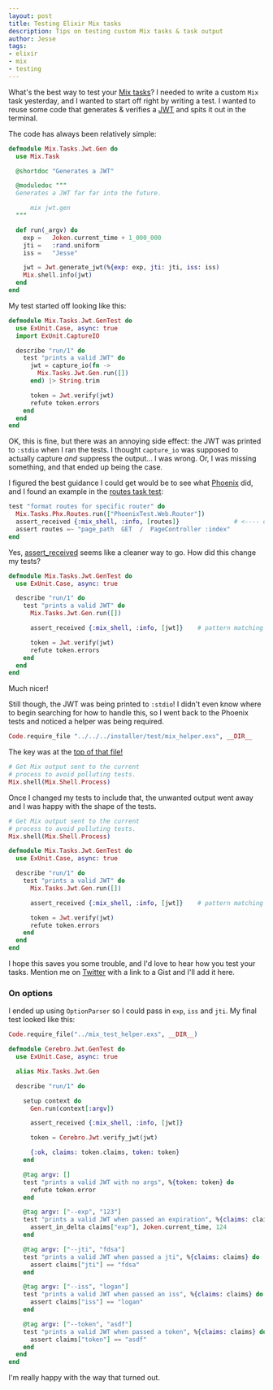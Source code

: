 ```yaml
---
layout: post
title: Testing Elixir Mix tasks
description: Tips on testing custom Mix tasks & task output
author: Jesse
tags:
- elixir
- mix
- testing
---
```


What's the best way to test your [Mix tasks](https://hexdocs.pm/mix/Mix.Task.html)? I needed
to write a custom `Mix` task yesterday, and I wanted to start off right by
writing a test. I wanted to reuse some code that generates & verifies a [JWT](https://jwt.io) and
spits it out in the terminal.

The code has always been relatively simple:

```elixir
defmodule Mix.Tasks.Jwt.Gen do
  use Mix.Task

  @shortdoc "Generates a JWT"

  @moduledoc """
  Generates a JWT far far into the future.

      mix jwt.gen
  """

  def run(_argv) do
    exp =   Joken.current_time + 1_000_000
    jti =   :rand.uniform
    iss =   "Jesse"

    jwt = Jwt.generate_jwt(%{exp: exp, jti: jti, iss: iss)
    Mix.shell.info(jwt)
  end
end
```

My test started off looking like this:

```elixir
defmodule Mix.Tasks.Jwt.GenTest do
  use ExUnit.Case, async: true
  import ExUnit.CaptureIO

  describe "run/1" do
    test "prints a valid JWT" do
      jwt = capture_io(fn ->
        Mix.Tasks.Jwt.Gen.run([])
      end) |> String.trim

      token = Jwt.verify(jwt)
      refute token.errors
    end
  end
end
```

OK, this is fine, but there was an annoying side effect: the JWT was printed to `:stdio`
when I ran the tests. I thought `capture_io` was supposed to actually capture _and_ suppress
the output... I was wrong. Or, I was missing something, and that ended up being the case.

I figured the best guidance I could get would be to see what [Phoenix](http://www.phoenixframework.org/) did,
and I found an example in the [routes task
test](https://github.com/phoenixframework/phoenix/blob/b6db9a268e68cb2c975dde20f9c103e6442a8265/test/mix/tasks/phx.routes_test.exs#L17):

```elixir
test "format routes for specific router" do
  Mix.Tasks.Phx.Routes.run(["PhoenixTest.Web.Router"])
  assert_received {:mix_shell, :info, [routes]}               # <---- ooh!
  assert routes =~ "page_path  GET  /  PageController :index"
end
```

Yes, [assert_received](https://hexdocs.pm/ex_unit/ExUnit.Assertions.html#assert_received/2) seems like a
cleaner way to go. How did this change my tests?

```elixir
defmodule Mix.Tasks.Jwt.GenTest do
  use ExUnit.Case, async: true

  describe "run/1" do
    test "prints a valid JWT" do
      Mix.Tasks.Jwt.Gen.run([])

      assert_received {:mix_shell, :info, [jwt]}    # pattern matching FTW

      token = Jwt.verify(jwt)
      refute token.errors
    end
  end
end
```

Much nicer!

Still though, the JWT was being printed to `:stdio`! I didn't even know where to begin
searching for how to handle this, so I went back to the Phoenix tests and noticed a helper
was being required.

```elixir
Code.require_file "../../../installer/test/mix_helper.exs", __DIR__
```

The key was at the [top of that
file!](https://github.com/phoenixframework/phoenix/blob/b6db9a268e68cb2c975dde20f9c103e6442a8265/installer/test/mix_helper.exs#L1-L3)

```elixir
# Get Mix output sent to the current
# process to avoid polluting tests.
Mix.shell(Mix.Shell.Process)
```

Once I changed my tests to include that, the unwanted output went away and I was happy
with the shape of the tests.

```elixir
# Get Mix output sent to the current
# process to avoid polluting tests.
Mix.shell(Mix.Shell.Process)

defmodule Mix.Tasks.Jwt.GenTest do
  use ExUnit.Case, async: true

  describe "run/1" do
    test "prints a valid JWT" do
      Mix.Tasks.Jwt.Gen.run([])

      assert_received {:mix_shell, :info, [jwt]}    # pattern matching FTW

      token = Jwt.verify(jwt)
      refute token.errors
    end
  end
end
```

I hope this saves you some trouble, and I'd love to hear how you test your tasks. Mention
me on [Twitter](https://twitter.com/jc00ke) with a link to a Gist and I'll add it here.

### On options

I ended up using `OptionParser` so I could pass in `exp`, `iss` and `jti`. My final test looked like this:

```elixir
Code.require_file("../mix_test_helper.exs", __DIR__)

defmodule Cerebro.Jwt.GenTest do
  use ExUnit.Case, async: true

  alias Mix.Tasks.Jwt.Gen

  describe "run/1" do

    setup context do
      Gen.run(context[:argv])

      assert_received {:mix_shell, :info, [jwt]}

      token = Cerebro.Jwt.verify_jwt(jwt)

      {:ok, claims: token.claims, token: token}
    end

    @tag argv: []
    test "prints a valid JWT with no args", %{token: token} do
      refute token.error
    end

    @tag argv: ["--exp", "123"]
    test "prints a valid JWT when passed an expiration", %{claims: claims} do
      assert_in_delta claims["exp"], Joken.current_time, 124
    end

    @tag argv: ["--jti", "fdsa"]
    test "prints a valid JWT when passed a jti", %{claims: claims} do
      assert claims["jti"] == "fdsa"
    end

    @tag argv: ["--iss", "logan"]
    test "prints a valid JWT when passed an iss", %{claims: claims} do
      assert claims["iss"] == "logan"
    end

    @tag argv: ["--token", "asdf"]
    test "prints a valid JWT when passed a token", %{claims: claims} do
      assert claims["token"] == "asdf"
    end
  end
end
```

I'm really happy with the way that turned out.
